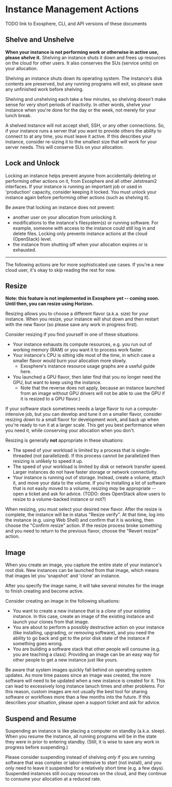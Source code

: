 # Instance Management Actions

TODO link to Exosphere, CLI, and API versions of these documents

## Shelve and Unshelve

**When your instance is not performing work or otherwise in active use, please _shelve_ it.** Shelving an instance shuts it down and frees up resources on the cloud for other users. It also conserves the SUs (service units) on your allocation.

Shelving an instance shuts down its operating system. The instance's disk contents are preserved, but any running programs will exit, so please save any unfinished work before shelving.

Shelving and unshelving each take a few minutes, so shelving doesn't make sense for very short periods of inactivity. In other words, shelve your instance when you're done for the day or the week, not merely for your lunch break.

A shelved instance will not accept shell, SSH, or any other connections.  So, if your instance runs a server that you want to provide others the ability to connect to at any time, you must leave it active. If this describes your instance, consider re-sizing it to the smallest size that will work for your server needs. This will conserve SUs on your allocation.


## Lock and Unlock

Locking an instance helps prevent anyone from accidentally deleting or performing other actions on it, from Exosphere and all other Jetstream2 interfaces. If your instance is running an important job or used in 'production' capacity, consider keeping it locked. You must unlock your instance again before performing other actions (such as shelving it).

Be aware that locking an instance does not prevent:

- another user on your allocation from unlocking it.
- modifications to the instance's filesystem(s) or running software. For example, someone with access to the instance could still log in and delete files. Locking only prevents instance actions at the cloud (OpenStack) level.
- the instance from shutting off when your allocation expires or is exhausted.

---

The following actions are for more sophisticated use cases. If you're a new cloud user, it's okay to skip reading the rest for now.

## Resize

**Note: this feature is not implemented in Exosphere yet -- coming soon. Until then, you can resize using Horizon.**

Resizing allows you to choose a different flavor (a.k.a. size) for your instance. When you resize, your instance will shut down and then restart with the new flavor (so please save any work in progress first).

Consider resizing if you find yourself in one of these situations:
- Your instance exhausts its compute resources, e.g. you run out of working memory (RAM) or you want it to process work faster.
- Your instance's CPU is sitting idle most of the time, in which case a smaller flavor would burn your allocation more slowly.
    - Exosphere's instance resource usage graphs are a useful guide here.
- You launched a GPU flavor, then later find that you no longer need the GPU, but want to keep using the instance.
    - Note that the reverse does not apply, because an instance launched from an image without GPU drivers will not be able to use the GPU if it is resized to a GPU flavor.)

If your software stack sometimes needs a large flavor to run a compute-intensive job, but you can develop and tune it on a smaller flavor, consider resizing _down_ to a small flavor for development work, and back _up_ when you're ready to run it at a larger scale. This get you best performance when you need it, while conserving your allocation when you don't.

Resizing is generally **not** appropriate in these situations:

- The speed of your workload is limited by a process that is single-threaded (not parallelized). If this process cannot be parallelized then resizing is unlikely to speed it up.
- The speed of your workload is limited by disk or network transfer speed. Larger instances do not have faster storage or network connectivity.
- Your instance is running out of storage. Instead, create a volume, attach it, and move your data to the volume. If you're installing a lot of software that is not easily moved to a volume, resizing _may_ be appropriate -- open a ticket and ask for advice. (TODO: does OpenStack allow users to resize to a volume-backed instance or not?)

When resizing, you must select your desired new flavor. After the resize is complete, the instance will be in status "Resize verify". At that time, log into the instance (e.g. using Web Shell) and confirm that it is working, then choose the "Confirm resize" action. If the resize process broke something and you need to return to the previous flavor, choose the "Revert resize" action.

## Image

When you create an image, you capture the entire state of your instance's root disk. New instances can be launched from that image, which means that images let you 'snapshot' and 'clone' an instance.

After you specify the image name, it will take several minutes for the image to finish creating and become active.

Consider creating an image in the following situations:
- You want to create a new instance that is a _clone_ of your existing instance. In this case, create an image of the existing instance and launch your clones from that image.
- You are about to perform a possibly destructive action on your instance (like installing, upgrading, or removing software), and you need the ability to go back and get to the prior disk state of the instance if something goes wrong.
- You are building a software stack that other people will consume (e.g. you are teaching a class). Providing an image can be an easy way for other people to get a new instance just like yours.

Be aware that system images quickly fall behind on operating system updates. As more time passes since an image was created, the more software will need to be updated when a new instance is created for it. This can lead to excessively long instance lanuch times and other problems. For this reason, custom images are not usually the best tool for sharing software or workflows more than a few months into the future. If this describes your situation, please open a support ticket and ask for advice.

## Suspend and Resume

Suspending an instance is like placing a computer on standby (a.k.a. sleep). When you resume the instance, all running programs will be in the state they were in prior to entering standby. (Still, it is wise to save any work in progress before suspending.)

Please consider suspending instead of shelving _only_ if you are running software that was complex or labor-intensive to _start_ (not install), and you only need to leave it suspended for a relatively short time (e.g. a few days). Suspended instances still occupy resources on the cloud, and they continue to consume your allocation at a reduced rate.